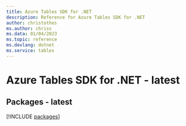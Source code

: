 ```yaml
---
title: Azure Tables SDK for .NET
description: Reference for Azure Tables SDK for .NET
author: christothes
ms.author: chriss
ms.data: 01/04/2023
ms.topic: reference
ms.devlang: dotnet
ms.service: tables
---
```

# Azure Tables SDK for .NET - latest
## Packages - latest
[!INCLUDE [packages](tables-index.md)]